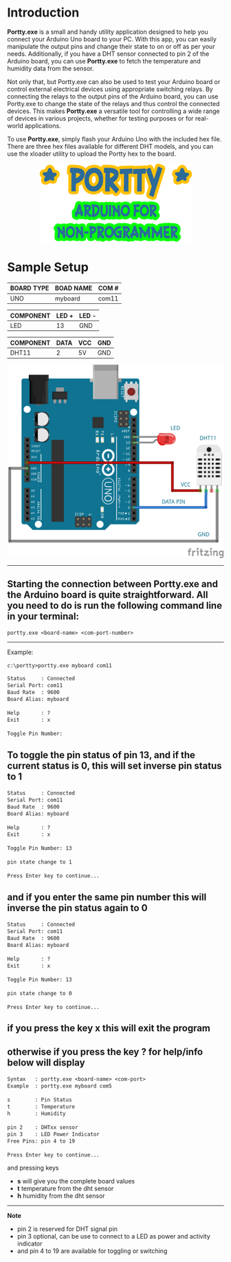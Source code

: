 # Introduction

****Portty.exe**** is a small and handy utility application designed to help you connect your Arduino Uno board to your PC. With this app, you can easily manipulate the output pins and change their state to on or off as per your needs. Additionally, if you have a DHT sensor connected to pin 2 of the Arduino board, you can use ****Portty.exe**** to fetch the temperature and humidity data from the sensor.

Not only that, but Portty.exe can also be used to test your Arduino board or control external electrical devices using appropriate switching relays. By connecting the relays to the output pins of the Arduino board, you can use Portty.exe to change the state of the relays and thus control the connected devices. This makes ****Portty.exe**** a versatile tool for controlling a wide range of devices in various projects, whether for testing purposes or for real-world applications.

To use ****Portty.exe****, simply flash your Arduino Uno with the included hex file. There are three hex files available for different DHT models, and you can use the xloader utility to upload the Portty hex to the board.

<p align="center">
  <img src="portty.png">
</p>

Sample Setup
============



| BOARD TYPE | BOAD NAME | COM # | 
| --------------- | --------------- | --------------- | 
| UNO     | myboard | com11 | 

| COMPONENT  |  LED + | LED - |
| --------------- | --------------- |  --------------- | 
| LED     | 13 | GND |


| COMPONENT	|  DATA | VCC	|	GND |
| --------------- | --------------- |  --------------- |   --------------- | 
| DHT11     | 2 | 5V | GND |


<img src="setup.png" width="750" />  

----------------------
Starting the connection between Portty.exe and the Arduino board is quite straightforward. All you need to do is run the following command line in your terminal:
----------------------
```
portty.exe <board-name> <com-port-number>
```
----------------------
Example:
```
c:\portty>portty.exe myboard com11
```

```
Status     : Connected
Serial Port: com11
Baud Rate  : 9600
Board Alias: myboard

Help       : ?
Exit       : x

Toggle Pin Number:
```

To toggle the pin status of pin 13, and if the current status is 0, this will set inverse pin status to 1
----------------------
```
Status     : Connected
Serial Port: com11
Baud Rate  : 9600
Board Alias: myboard

Help       : ?
Exit       : x

Toggle Pin Number: 13

pin state change to 1

Press Enter key to continue...
```

and if you enter the same pin number this will inverse the pin status again to 0
----------------------

```
Status     : Connected
Serial Port: com11
Baud Rate  : 9600
Board Alias: myboard

Help       : ?
Exit       : x

Toggle Pin Number: 13

pin state change to 0

Press Enter key to continue...
```

if you press the key ****x**** this will exit the program
----------------------

otherwise if you press the key ****?**** for help/info below will display
----------------------

```
Syntax   : portty.exe <board-name> <com-port>
Example  : portty.exe myboard com5

s        : Pin Status
t        : Temperature
h        : Humidity

pin 2    : DHTxx sensor
pin 3    : LED Power Indicator
Free Pins: pin 4 to 19

Press Enter key to continue...
```
and pressing keys
- ****s**** will give you the complete board values
- ****t**** temperature from the dht sensor 
- ****h**** humidity from the dht sensor
----------------------
**Note**
- pin 2 is reserved for DHT signal pin
- pin 3 optional, can be use to connect to a LED as power and activity indicator
- and pin 4 to 19 are available for toggling or switching 
